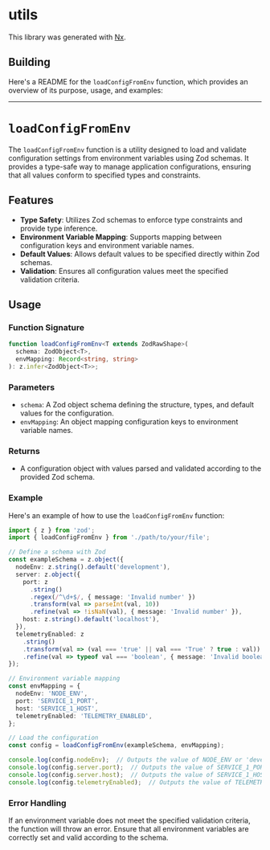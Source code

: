 # utils

This library was generated with [Nx](https://nx.dev).

## Building
Here's a README for the `loadConfigFromEnv` function, which provides an overview of its purpose, usage, and examples:

---

# `loadConfigFromEnv`

The `loadConfigFromEnv` function is a utility designed to load and validate configuration settings from environment variables using Zod schemas. It provides a type-safe way to manage application configurations, ensuring that all values conform to specified types and constraints.

## Features

- **Type Safety**: Utilizes Zod schemas to enforce type constraints and provide type inference.
- **Environment Variable Mapping**: Supports mapping between configuration keys and environment variable names.
- **Default Values**: Allows default values to be specified directly within Zod schemas.
- **Validation**: Ensures all configuration values meet the specified validation criteria.


## Usage

### Function Signature

```typescript
function loadConfigFromEnv<T extends ZodRawShape>(
  schema: ZodObject<T>,
  envMapping: Record<string, string>
): z.infer<ZodObject<T>>;
```

### Parameters

- `schema`: A Zod object schema defining the structure, types, and default values for the configuration.
- `envMapping`: An object mapping configuration keys to environment variable names.

### Returns

- A configuration object with values parsed and validated according to the provided Zod schema.

### Example

Here's an example of how to use the `loadConfigFromEnv` function:

```typescript
import { z } from 'zod';
import { loadConfigFromEnv } from './path/to/your/file';

// Define a schema with Zod
const exampleSchema = z.object({
  nodeEnv: z.string().default('development'),
  server: z.object({
    port: z
      .string()
      .regex(/^\d+$/, { message: 'Invalid number' })
      .transform(val => parseInt(val, 10))
      .refine(val => !isNaN(val), { message: 'Invalid number' }),
    host: z.string().default('localhost'),
  }),
  telemetryEnabled: z
    .string()
    .transform(val => (val === 'true' || val === 'True' ? true : val))
    .refine(val => typeof val === 'boolean', { message: 'Invalid boolean' }),
});

// Environment variable mapping
const envMapping = {
  nodeEnv: 'NODE_ENV',
  port: 'SERVICE_1_PORT',
  host: 'SERVICE_1_HOST',
  telemetryEnabled: 'TELEMETRY_ENABLED',
};

// Load the configuration
const config = loadConfigFromEnv(exampleSchema, envMapping);

console.log(config.nodeEnv);  // Outputs the value of NODE_ENV or 'development'
console.log(config.server.port);  // Outputs the value of SERVICE_1_PORT or 3000
console.log(config.server.host);  // Outputs the value of SERVICE_1_HOST or 'localhost'
console.log(config.telemetryEnabled);  // Outputs the value of TELEMETRY_ENABLED or false
```

### Error Handling

If an environment variable does not meet the specified validation criteria, the function will throw an error. Ensure that all environment variables are correctly set and valid according to the schema.
